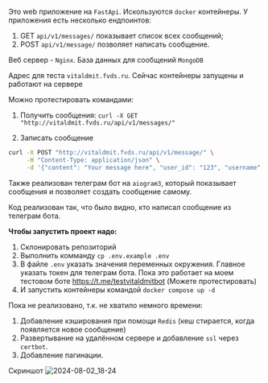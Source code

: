 Это web приложение на `FastApi`. Искользуются `docker` контейнеры. У приложения есть несколько ендпоинтов:
1) GET `api/v1/messages/` показывает список всех сообщений;
2) POST `api/v1/message/` позволяет написать сообщение.

Веб сервер - `Nginx`. База данных для сообщений `MongoDB`

Адрес для теста `vitaldmit.fvds.ru`. Сейчас контейнеры запущены и работают на сервере

Можно протестировать командами:

1. Получить сообщения: `curl -X GET "http://vitaldmit.fvds.ru/api/v1/messages/"`
   
2. Записать сообщение
```bash
curl -X POST "http://vitaldmit.fvds.ru/api/v1/message/" \
     -H "Content-Type: application/json" \
     -d '{"content": "Your message here", "user_id": "123", "username": "YourUsername"}'

```

Также реализован телеграм бот на `aiogram3`, который показывает сообщения и позволяет создать сообщение самому.

Код реализован так, что было видно, кто написал сообщение из телеграм бота.

**Чтобы запустить проект надо:**
1. Склонировать репозиторий
2. Выполнить комманду `cp .env.example .env`
3. В файле `.env` указать значения переменных окружения. Главное указать токен для телеграм бота. Пока это работает на моем тестовом боте https://t.me/testvitaldmitbot (Можете протестировать)
4. И запустить контейнеры командой `docker compose up -d`

Пока не реализовано, т.к. не хватило немного времени:
1) Добавление кэширования при помощи `Redis` (кеш стирается, когда появляется новое сообщение)
2) Развертывание на удалённом сервере и добавление `ssl` через `certbot`.
4) Добавление пагинации.

Скриншот
![2024-08-02_18-24](https://github.com/user-attachments/assets/a2cbec8b-d8c9-41f2-bab8-390352bb54ad)
